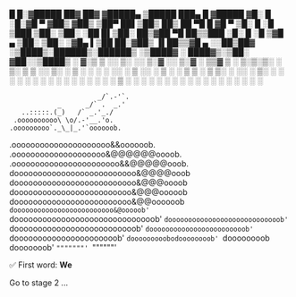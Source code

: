 
█     █░▓█████  ██▓     ██▓       ▓█████▄  ▒█████   ███▄    █ ▓█████
▓█░ █ ░█░▓█   ▀ ▓██▒    ▓██▒       ▒██▀ ██▌▒██▒  ██▒ ██ ▀█   █ ▓█   ▀
▒█░ █ ░█ ▒███   ▒██░    ▒██░       ░██   █▌▒██░  ██▒▓██  ▀█ ██▒▒███
░█░ █ ░█ ▒▓█  ▄ ▒██░    ▒██░       ░▓█▄   ▌▒██   ██░▓██▒  ▐▌██▒▒▓█  ▄
░░██▒██▓ ░▒████▒░██████▒░██████▒   ░▒████▓ ░ ████▓▒░▒██░   ▓██░░▒████▒
░ ▓░▒ ▒  ░░ ▒░ ░░ ▒░▓  ░░ ▒░▓  ░    ▒▒▓  ▒ ░ ▒░▒░▒░ ░ ▒░   ▒ ▒ ░░ ▒░ ░
  ▒ ░ ░   ░ ░  ░░ ░ ▒  ░░ ░ ▒  ░    ░ ▒  ▒   ░ ▒ ▒░ ░ ░░   ░ ▒░ ░ ░  ░
  ░   ░     ░     ░ ░     ░ ░       ░ ░  ░ ░ ░ ░ ▒     ░   ░ ░    ░
    ░       ░  ░    ░  ░    ░  ░      ░        ░ ░           ░    ░  ░
                                    ░

                          _/`.-'`.
                _      _/` .  _.'
       ..:::::.(_)   /` _.'_./
     .oooooooooo\ \o/.-'__.'o.
    .ooooooooo`._\_|_.'`oooooob.
  .ooooooooooooooooooooo&&oooooob.
 .oooooooooooooooooooo&@@@@@@oooob.
.ooooooooooooooooooooooo&&@@@@@ooob.
doooooooooooooooooooooooooo&@@@@ooob
doooooooooooooooooooooooooo&@@@oooob
dooooooooooooooooooooooooo&@@@ooooob
dooooooooooooooooooooooooo&@@oooooob
`dooooooooooooooooooooooooo&@ooooob'
 `doooooooooooooooooooooooooooooob'
  `doooooooooooooooooooooooooooob'
   `doooooooooooooooooooooooooob'
    `doooooooooooooooooooooooob'
     `doooooooooooooooooooooob'
      `dooooooooobodoooooooob'
       `doooooooob dooooooob'
         `"""""""' `""""""'

✅ First word: **We**

Go to stage 2 ...
